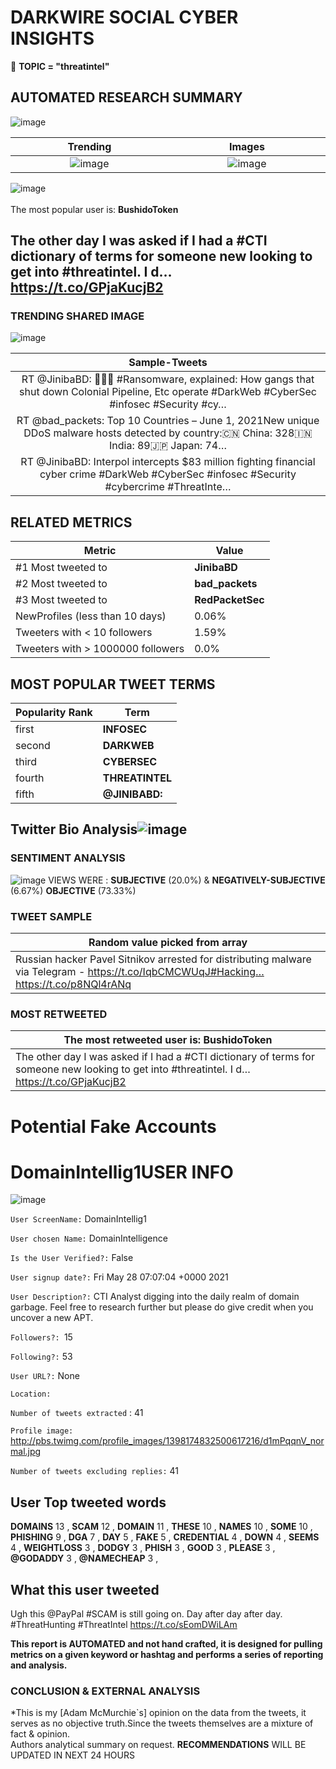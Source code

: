 # DARKWIRE SOCIAL CYBER INSIGHTS 
&#x1F34E; **TOPIC = "threatintel"**

## AUTOMATED RESEARCH SUMMARY
  ![image](darkLogo.png)   

|  Trending  |   Images | 
:-------------------------:|:-------------------------:
|  ![image](assets/threatintel/imageFile1.jpg)     <img width=200/> | ![image](assets/threatintel/imageFile2.jpg) <img width=200/> |   
 
 
![image](assets/threatintel/TWEETS.png)
<br></br>
The most popular user is: **BushidoToken**  
 

## The other day I was asked if I had a #CTI dictionary of terms for someone new looking to get into #threatintel. I d… https://t.co/GPjaKucjB2 

  




### TRENDING SHARED IMAGE

![image](assets/threatintel/twitterPostedImage.png)



|                **Sample-Tweets**        |
| :-------------: |
| RT @JinibaBD: 👏🙏😁 #Ransomware, explained: How gangs that shut down Colonial Pipeline, Etc operate #DarkWeb #CyberSec #infosec #Security #cy… |
| RT @bad_packets: Top 10 Countries – June 1, 2021New unique DDoS malware hosts detected by country:🇨🇳 China: 328🇮🇳 India: 89🇯🇵 Japan: 74… |
| RT @JinibaBD: Interpol intercepts $83 million fighting financial cyber crime  #DarkWeb #CyberSec #infosec #Security #cybercrime #ThreatInte… |

## RELATED METRICS<br>
| Metric | Value |
| ------------- | ------------- |
| #1 Most tweeted to  | **JinibaBD** |
| #2 Most tweeted to  | **bad_packets** |
| #3 Most tweeted to  | **RedPacketSec** |
| NewProfiles (less than 10 days) | 0.06%  |
| Tweeters with < 10 followers  | 1.59%|
| Tweeters with > 1000000 followers  | 0.0%  |



## MOST POPULAR TWEET TERMS 


| Popularity Rank  | Term |
| ------------- | ------------- |
| first  | **INFOSEC**  |
| second  | **DARKWEB**  |
| third  | **CYBERSEC** |
| fourth  | **THREATINTEL**  |
| fifth  | **@JINIBABD:**  |


## Twitter Bio Analysis![image](assets/threatintel/BIO.png)
### SENTIMENT ANALYSIS
![image](assets/threatintel/sentiment.png)
VIEWS WERE : **SUBJECTIVE**  (20.0%) & **NEGATIVELY-SUBJECTIVE** (6.67%) **OBJECTIVE** (73.33%)

### TWEET SAMPLE 
| Random value picked from array |
| ------------- |
|Russian hacker Pavel Sitnikov arrested for distributing malware via Telegram - https://t.co/IqbCMCWUqJ#Hacking… https://t.co/p8NQl4rANq |

### MOST RETWEETED 

| The most retweeted user is: **BushidoToken**  |
| ------------- |
| The other day I was asked if I had a #CTI dictionary of terms for someone new looking to get into #threatintel. I d… https://t.co/GPjaKucjB2 |

# Potential Fake Accounts
 
# DomainIntellig1USER INFO
![image](http://pbs.twimg.com/profile_images/1398174832500617216/d1mPqqnV_normal.jpg)
 
`User ScreenName:` DomainIntellig1 
 
`User chosen Name:` DomainIntelligence 
 
`Is the User Verified?:` False 
 
`User signup date?:` Fri May 28 07:07:04 +0000 2021 
 
`User Description?:` CTI Analyst digging into the daily realm of domain garbage. Feel free to research further but please do give credit when you uncover a new APT. 
 
`Followers?: `15 
 
`Following?:` 53 
 
`User URL?:` None 
 
`Location:`  
 
`Number of tweets extracted`  : 41 
 
`Profile image:` http://pbs.twimg.com/profile_images/1398174832500617216/d1mPqqnV_normal.jpg 
 
`Number of tweets excluding replies:` 41 
 

 

 
## User Top tweeted words 
 
**DOMAINS** 13 , **SCAM** 12 , **DOMAIN** 11 , **THESE** 10 , **NAMES** 10 , **SOME** 10 , **PHISHING** 9 , **DGA** 7 , **DAY** 5 , **FAKE** 5 , **CREDENTIAL** 4 , **DOWN** 4 , **SEEMS** 4 , **WEIGHTLOSS** 3 , **DODGY** 3 , **PHISH** 3 , **GOOD** 3 , **PLEASE** 3 , **@GODADDY** 3 , **@NAMECHEAP** 3 , 
 
## What this user tweeted
 
Ugh this @PayPal #SCAM is still going on. Day after day after day. 
#ThreatHunting #ThreatIntel https://t.co/sEomDWiLAm
 

<b> This report is AUTOMATED and not hand crafted, it is designed for pulling metrics on a given keyword or hashtag and performs a series of reporting and analysis.</b>  
### CONCLUSION & EXTERNAL ANALYSIS

*This is my [Adam McMurchie`s] opinion on the data from the tweets, it serves as no objective truth.Since the tweets themselves are a mixture of fact & opinion.<br>
Authors analytical summary on request.
**RECOMMENDATIONS** WILL BE UPDATED IN NEXT  24 HOURS <br>